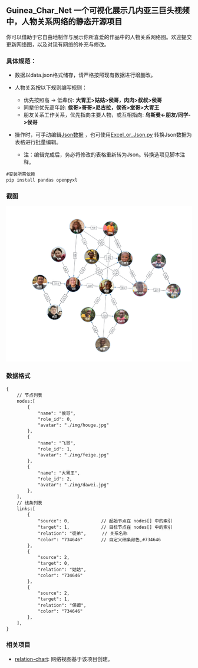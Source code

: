 ## Guinea_Char_Net 一个可视化展示几内亚三巨头视频中，人物关系网络的静态开源项目

你可以借助于它自由地制作与展示你所喜爱的作品中的人物关系网络图。欢迎提交更新网络图，以及对现有网络的补充与修改。

### 具体规范：

- 数据以data.json格式储存，请严格按照现有数据进行增删改。
- 人物关系按以下规则编写规则：

  - 优先按照高 → 低辈份: **大胃王>姑姑>侯哥，肉肉>叔叔>侯哥**
  - 同辈份优先高年龄: **侯哥>哥哥>尼古拉，侯爸>堂哥>大胃王**
  - 朋友关系工作关系，优先指向主要人物，或互相指向: **乌斯曼<-朋友/同学->侯哥**
- 操作时，可手动编辑[Json数据](/data.json) ，也可使用[Excel_or_Json.py](/Excel_or_Json.py) 转换Json数据为表格进行批量编辑。
  - 注：编辑完成后，务必将修改的表格重新转为Json。转换选项见脚本注释。
```
#安装所需依赖
pip install pandas openpyxl
```


### 截图

<img src=/screenshot.png />

### 数据格式

```
{
    // 节点列表
    nodes:[
        {
            "name": "侯哥",
			"role_id": 0,
            "avatar": "./img/houge.jpg"
        },
        {
            "name": "飞哥",
			"role_id": 1,
            "avatar": "./img/feige.jpg"
        },
        {
            "name": "大胃王",
			"role_id": 2,
            "avatar": "./img/dawei.jpg"
        },
    ],
    // 线条列表
    links:[
        {
            "source": 0,            // 起始节点在 nodes[] 中的索引
            "target": 1,            // 目标节点在 nodes[] 中的索引
            "relation": "徒弟",      // 关系名称
            "color": "734646"       // 自定义细条颜色,#734646
        },
        {
            "source": 2,
            "target": 0,
            "relation": "姑姑",
            "color": "734646"
        },
		{
            "source": 2,
            "target": 1,
            "relation": "保姆",
            "color": "734646"
        },
    ],
}
```

### 相关项目

- [relation-chart](https://github.com/xiedajian/relation-chart): 网络视图基于该项目创建。


